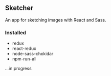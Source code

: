 ## Sketcher

An app for sketching images with React and Sass.

### Installed

* redux
* react-redux
* node-sass-chokidar
* npm-run-all

...in progress
